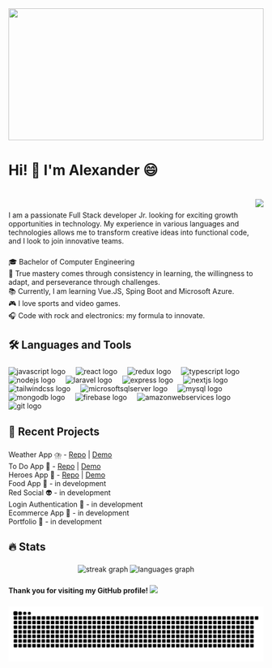 <div align="center">
  <img height="260" style="width: 100%" src="https://github.com/aleexvdev/alexandervalverde/blob/main/images/banner-1.png"  />
</div>

###

<h1 align="left">Hi! 👋 I'm Alexander 😄</h1>

###

<br clear="both">

<img align="right" height="200" src="https://github.com/aleexvdev/alexandervalverde/blob/main/images/github-cat.gif"  />

###

<p align="left">I am a passionate Full Stack developer Jr. looking for exciting growth opportunities in technology. My experience in various languages ​​and technologies allows me to transform creative ideas into functional code, and I look to join innovative teams.</p>

###

<p align="left">🎓 Bachelor of Computer Engineering<br>🚀 True mastery comes through consistency in learning, the willingness to adapt, and perseverance through challenges.<br>📚 Currently, I am learning Vue.JS, Sping Boot and Microsoft Azure.<br>🎮 I love sports and video games.<br>🎧 Code with rock and electronics: my formula to innovate.</p>

###

<h2 align="left">🛠️ Languages and Tools</h2>

###

<div align="left">
  <img src="https://cdn.jsdelivr.net/gh/devicons/devicon/icons/javascript/javascript-original.svg" height="40" alt="javascript logo" title="JavaScript" />
  <img width="12" />
  <img src="https://cdn.jsdelivr.net/gh/devicons/devicon/icons/react/react-original.svg" height="40" alt="react logo" title="React JS" />
  <img width="12" />
  <img src="https://cdn.jsdelivr.net/gh/devicons/devicon/icons/redux/redux-original.svg" height="40" alt="redux logo" title="Redux" />
  <img width="12" />
  <img src="https://cdn.jsdelivr.net/gh/devicons/devicon/icons/typescript/typescript-original.svg" height="40" alt="typescript logo" title="TypeScript" />
  <img width="12" />
  <img src="https://cdn.jsdelivr.net/gh/devicons/devicon/icons/nodejs/nodejs-original.svg" height="40" alt="nodejs logo" title="Node JS" />
  <img width="12" />
  <img src="https://cdn.jsdelivr.net/gh/devicons/devicon/icons/laravel/laravel-plain.svg" height="40" alt="laravel logo" title="Laravel" />
  <img width="12" />
  <img src="https://skillicons.dev/icons?i=express" height="40" alt="express logo" title="Express" />
  <img width="12" />
  <img src="https://skillicons.dev/icons?i=nextjs" height="40" alt="nextjs logo" title="Next JS" />
  <img width="12" />
  <img src="https://skillicons.dev/icons?i=tailwind" height="40" alt="tailwindcss logo" title="Tailwind CSS" />
  <img width="12" />
  <img src="https://cdn.simpleicons.org/microsoftsqlserver/CC2927" height="40" alt="microsoftsqlserver logo" title="SQL Server" />
  <img width="12" />
  <img src="https://cdn.jsdelivr.net/gh/devicons/devicon/icons/mysql/mysql-original.svg" height="40" alt="mysql logo" title="MySQL" />
  <img width="12" />
  <img src="https://cdn.jsdelivr.net/gh/devicons/devicon/icons/mongodb/mongodb-original.svg" height="40" alt="mongodb logo" title="MongoDB" />
  <img width="12" />
  <img src="https://cdn.jsdelivr.net/gh/devicons/devicon/icons/firebase/firebase-plain.svg" height="40" alt="firebase logo" title="Firebase" />
  <img width="12" />
  <img src="https://cdn.jsdelivr.net/gh/devicons/devicon/icons/amazonwebservices/amazonwebservices-plain-wordmark.svg" height="40" alt="amazonwebservices logo" title="Amazon Web Services" />
  <img width="12" />
  <img src="https://cdn.jsdelivr.net/gh/devicons/devicon/icons/git/git-original.svg" height="40" alt="git logo" title="Git" />
</div>

###

<h2 align="left">💼 Recent Projects</h2>

###

<p align="left">
  Weather App ⛈️ - <a href="https://github.com/aleexvdev/weather-app">Repo</a> | <a href="https://weatherapp-alexvdev.netlify.app/">Demo</a><br>
  To Do App 📝 - <a href="https://github.com/aleexvdev/app-todolist/tree/dev">Repo</a> | <a href="https://alexvdev-todolist.netlify.app/">Demo</a><br>
  Heroes App 🤖 - <a href="https://github.com/aleexvdev/superhero-app">Repo</a> | <a href="https://heroapp-alexvdev.netlify.app/">Demo</a><br>
  Food App 🍜 - in development<br>
  Red Social 👽 - in development<br>
  Login Authentication 🤠 - in development<br>
  Ecommerce App 🛒 - in development<br>
  Portfolio 💫 - in development
</p>

###

<h2 align="left">🔥 Stats</h2>

###

<div align="center">
  <img src="https://streak-stats.demolab.com?user=aleexvdev&locale=en&mode=weekly&theme=dracula&hide_border=true&border_radius=0&date_format=M j[, Y]&order=3" height="150" alt="streak graph"  />
  <img src="https://github-readme-stats.vercel.app/api/top-langs?username=aleexvdev&locale=en&hide_title=false&layout=compact&card_width=320&langs_count=10&theme=dracula&hide_border=true&order=2" height="150" alt="languages graph"  />
</div>

###

<h4 align="left">Thank you for visiting my GitHub profile!  <img width="25" src="https://github.com/aleexvdev/alexandervalverde/blob/main/images/cat_2.png"/></h4>

###

<picture>
  <source media="(prefers-color-scheme: dark)" srcset="https://raw.githubusercontent.com/aleexvdev/alexandervalverde/output/github-contribution-grid-snake-dark.svg">
  <source media="(prefers-color-scheme: light)" srcset="https://raw.githubusercontent.com/aleexvdev/alexandervalverde/output/github-contribution-grid-snake.svg">
  <img alt="github contribution grid snake animation" src="https://raw.githubusercontent.com/aleexvdev/alexandervalverde/output/github-contribution-grid-snake.svg">
</picture>

###
